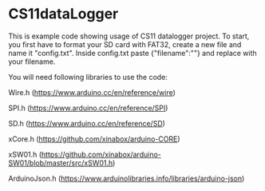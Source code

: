 # CS11dataLogger

This is example code showing usage of CS11 datalogger project. To start, you first have to format your SD card with FAT32, create a new file and name it "config.txt".
Inside config.txt paste {"filename":"<filename>"} and replace <filename> with your filename.

You will need following libraries to use the code:


Wire.h (https://www.arduino.cc/en/reference/wire)


SPI.h (https://www.arduino.cc/en/reference/SPI)

SD.h (https://www.arduino.cc/en/reference/SD)

xCore.h (https://github.com/xinabox/arduino-CORE)

xSW01.h (https://github.com/xinabox/arduino-SW01/blob/master/src/xSW01.h)

ArduinoJson.h (https://www.arduinolibraries.info/libraries/arduino-json)
